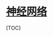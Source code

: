 <link rel="stylesheet" href="https://zhmhbest.gitee.io/hellomathematics/style/index.css">
<script src="https://zhmhbest.gitee.io/hellomathematics/style/index.js"></script>
<link rel="stylesheet" href="..\style\codeblock.css">

# [神经网络](./index.html)

[TOC]


